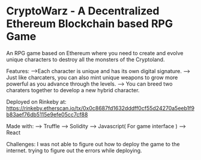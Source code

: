 # CryptoWarz - A Decentralized Ethereum Blockchain based RPG Game

An RPG game based on Ethereum where you need to create and evolve unique characters to destroy all the monsters of the Cryptoland.

Features:
-->Each character is unique and has its own digital signature.
--> Just like charcaters, you can also mint unique weapons to grow more powerful as you advance through the levels.
--> You can breed two charaters together to develop a new hybrid character.

Deployed on Rinkeby at: https://rinkeby.etherscan.io/tx/0x0c8687fd1632dddff0cf55d24270a5eeb1f9b83aef76db5115e9efe05cc7cf88

Made with:
--> Truffle 
--> Solidity
--> Javascript( For game interface )
--> React

Challenges: I was not able to figure out how to deploy the game to the internet. trying to figure out the errors while deploying.